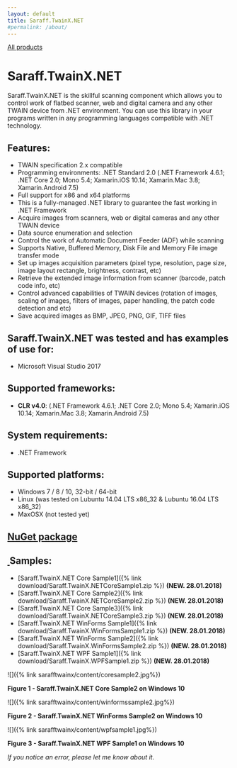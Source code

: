 ```yaml
---
layout: default
title: Saraff.TwainX.NET
#permalink: /about/
---
```

[All products](../)
# Saraff.TwainX.NET
Saraff.TwainX.NET is the skillful scanning component which allows you to control work of flatbed scanner, web and digital camera and any other TWAIN device from .NET environment. You can use this library in your programs written in any programming languages compatible with .NET technology.
## Features:
* TWAIN specification 2.x compatible
* Programming environments: .NET Standard 2.0 (.NET Framework 4.6.1; .NET Core 2.0; Mono 5.4; Xamarin.iOS 10.14; Xamarin.Mac 3.8; Xamarin.Android 7.5)
* Full support for x86 and x64 platforms
* This is a fully-managed .NET library to guarantee the fast working in .NET Framework
* Acquire images from scanners, web or digital cameras and any other TWAIN device
* Data source enumeration and selection
* Control the work of Automatic Document Feeder (ADF) while scanning
* Supports Native, Buffered Memory, Disk File and Memory File image transfer mode
* Set up images acquisition parameters (pixel type, resolution, page size, image layout rectangle, brightness, contrast, etc)
* Retrieve the extended image information from scanner (barcode, patch code info, etc)
* Control advanced capabilities of TWAIN devices (rotation of images, scaling of images, filters of images, paper handling, the patch code detection and etc)
* Save acquired images as BMP, JPEG, PNG, GIF, TIFF files
## Saraff.TwainX.NET was tested and has examples of use for:
* Microsoft Visual Studio 2017
## Supported frameworks: 
* **CLR v4.0**: (.NET Framework 4.6.1; .NET Core 2.0; Mono 5.4; Xamarin.iOS 10.14; Xamarin.Mac 3.8; Xamarin.Android 7.5)
## System requirements: 
* .NET Framework
## Supported platforms:
* Windows 7 / 8 / 10, 32-bit / 64-bit
* Linux (was tested on Lubuntu 14.04 LTS x86_32 & Lubuntu 16.04 LTS x86_32)
* MaxOSX (not tested yet)

## [NuGet package](https://www.nuget.org/packages/Saraff.TwainX/)

## [&nbsp;](#samples)Samples:
* [Saraff.TwainX.NET Core Sample1]({% link download/Saraff.TwainX.NETCoreSample1.zip %}) **(NEW. 28.01.2018)**
* [Saraff.TwainX.NET Core Sample2]({% link download/Saraff.TwainX.NETCoreSample2.zip %}) **(NEW. 28.01.2018)**
* [Saraff.TwainX.NET Core Sample3]({% link download/Saraff.TwainX.NETCoreSample3.zip %}) **(NEW. 28.01.2018)**
* [Saraff.TwainX.NET WinForms Sample1]({% link download/Saraff.TwainX.WinFormsSample1.zip %}) **(NEW. 28.01.2018)**
* [Saraff.TwainX.NET WinForms Sample2]({% link download/Saraff.TwainX.WinFormsSample2.zip %}) **(NEW. 28.01.2018)**
* [Saraff.TwainX.NET WPF Sample1]({% link download/Saraff.TwainX.WPFSample1.zip %}) **(NEW. 28.01.2018)**

![]({% link sarafftwainx/content/coresample2.jpg%})

**Figure 1 - Saraff.TwainX.NET Core Sample2 on Windows 10**

![]({% link sarafftwainx/content/winformssample2.jpg%})

**Figure 2 - Saraff.TwainX.NET WinForms Sample2 on Windows 10**

![]({% link sarafftwainx/content/wpfsample1.jpg%})

**Figure 3 - Saraff.TwainX.NET WPF Sample1 on Windows 10**


_If you notice an error, please let me know about it._
